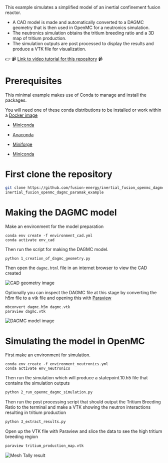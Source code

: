 <!-- [![CI with install](https://github.com/shimwell/cad-to-dagmc-to-openmc-example/actions/workflows/ci_with_install.yml/badge.svg)](https://github.com/shimwell/cad-to-dagmc-to-openmc-example/actions/workflows/ci_with_install.yml) -->

This example simulates a simplified model of an inertial confinement fusion reactor.

- A CAD model is made and automatically converted to a DAGMC geometry that is then used in OpenMC for a neutronics simulation.
- The neutronics simulation obtains the tritium breeding ratio and a 3D map of tritium production.
- The simulation outputs are post processed to display the results and produce a VTK file for visualization.

:point_right: :video_camera: [Link to video tutorial for this repository](https://youtu.be/BF0sixtxfwk) :video_camera:
# Prerequisites

This minimal example makes use of Conda to manage and install the packages.

You will need one of these conda distributions to be installed or work within a [Docker image](https://hub.docker.com/r/continuumio/miniconda3)

- [Miniconda](https://docs.conda.io/en/latest/miniconda.html)

- [Anaconda](https://www.anaconda.com/)

- [Miniforge](https://github.com/conda-forge/miniforge)

- [Miniconda](https://docs.conda.io/en/latest/miniconda.html)

# First clone the repository
```bash
git clone https://github.com/fusion-energy/inertial_fusion_openmc_dagmc_paramak_example
inertial_fusion_openmc_dagmc_paramak_example
```

# Making the DAGMC model

Make an environment for the model preparation
```
conda env create -f environment_cad.yml
conda activate env_cad
```

Then run the script for making the DAGMC model.
```bash
python 1_creation_of_dagmc_geometry.py
```

Then open the ```dagmc.html``` file in an internet browser to view the CAD created

![CAD geometry image](https://user-images.githubusercontent.com/8583900/159698975-d82544c7-635b-4117-b4bc-4d61a8cf9ecc.png)

Optionally you can inspect the DAGMC file at this stage by converting the h5m file to a vtk file and opening this with [Paraview](https://www.paraview.org/)
```
mbconvert dagmc.h5m dagmc.vtk
paraview dagmc.vtk
```
![DAGMC model image](https://user-images.githubusercontent.com/8583900/159698979-3665e14b-ca42-4df2-8a1e-deee6597efc0.png)

# Simulating the model in OpenMC

First make an environment for simulation.

```
conda env create -f environment_neutronics.yml
conda activate env_neutronics
```

Then run the simulation which will produce a statepoint.10.h5 file that contains the simulation outputs
```bash
python 2_run_openmc_dagmc_simulation.py
```

Then run the post processing script that should output the Tritium Breeding Ratio to the terminal and make a VTK showing the neutron interactions resulting in tritium production
```bash
python 3_extract_results.py
```

Open up the VTK file with Paraview and slice the data to see the high tritium breeding region
```bash
paraview tritium_production_map.vtk
```
![Mesh Tally result](https://user-images.githubusercontent.com/8583900/159698986-5e325860-dbd9-4b17-aba7-6043675ba2d3.png)
